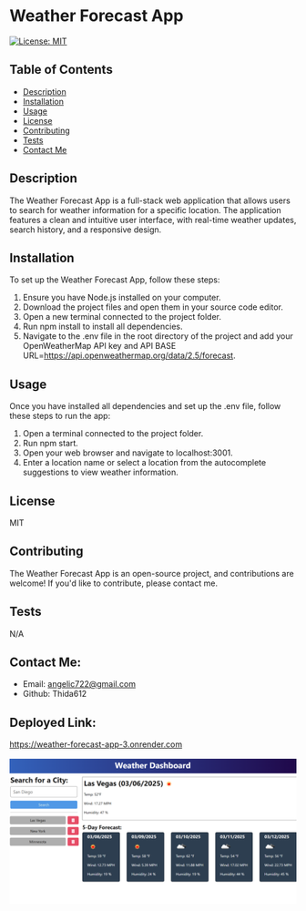 # Weather Forecast App
[![License: MIT](https://img.shields.io/badge/License-MIT-yellow.svg)](https://opensource.org/licenses/MIT)




## Table of Contents
* [Description](#description)
* [Installation](#installation)
* [Usage](#usage)
* [License](#license)
* [Contributing](#contributing)
* [Tests](#tests)
* [Contact Me](#contact-me)

## Description 
The Weather Forecast App is a full-stack web application that allows users to search for weather information for a specific location. The application features a clean and intuitive user interface, with real-time weather updates, search history, and a responsive design.

## Installation 
To set up the Weather Forecast App, follow these steps:
1. Ensure you have Node.js installed on your computer.
2. Download the project files and open them in your source code editor.
3. Open a new terminal connected to the project folder.
4. Run npm install to install all dependencies.
5. Navigate to the .env file in the root directory of the project and add your OpenWeatherMap API key and API BASE URL=https://api.openweathermap.org/data/2.5/forecast.


## Usage 
Once you have installed all dependencies and set up the .env file, follow these steps to run the app:
1. Open a terminal connected to the project folder.
2. Run npm start.
3. Open your web browser and navigate to localhost:3001.
4. Enter a location name or select a location from the autocomplete suggestions to view weather  information.


## License 
MIT

## Contributing 
The Weather Forecast App is an open-source project, and contributions are welcome! If you'd like to contribute, please contact me.

## Tests 
N/A

## Contact Me:
* Email: angelic722@gmail.com
* Github: Thida612

## Deployed Link:
https://weather-forecast-app-3.onrender.com <br><br>
![Weather Forecast App Screenshot](client/image/screenshot.png)



